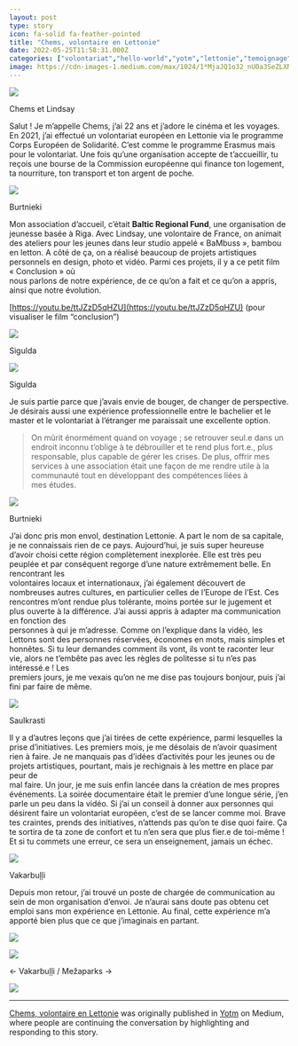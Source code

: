 ```yaml
---
layout: post
type: story
icon: fa-solid fa-feather-pointed
title: "Chems, volontaire en Lettonie"
date: 2022-05-25T11:58:31.000Z
categories: ["volontariat","hello-world","yotm","lettonie","temoignage"]
image: https://cdn-images-1.medium.com/max/1024/1*MjaJQ1o32_nU0a3SeZLXNg.jpeg
---
```


![](https://cdn-images-1.medium.com/max/1024/1*MjaJQ1o32_nU0a3SeZLXNg.jpeg)

Chems et Lindsay

Salut ! Je m’appelle Chems, j’ai 22 ans et j’adore le cinéma et les voyages. En 2021, j’ai effectué un volontariat européen en Lettonie via le programme Corps Européen de Solidarité. C’est comme le programme Erasmus mais pour le volontariat. Une fois qu’une organisation accepte de t’accueillir, tu reçois une bourse de la Commission européenne qui finance ton logement, ta nourriture, ton transport et ton argent de poche.

![](https://cdn-images-1.medium.com/max/1024/1*thvsheLy6DOLtjspsnhZvA.jpeg)

Burtnieki

Mon association d’accueil, c’était **Baltic Regional Fund**, une organisation de  
jeunesse basée à Riga. Avec Lindsay, une volontaire de France, on animait des ateliers pour les jeunes dans leur studio appelé « BaMbuss », bambou en letton. A côté de ça, on a réalisé beaucoup de projets artistiques personnels en design, photo et vidéo. Parmi ces projets, il y a ce petit film « Conclusion » où  
nous parlons de notre expérience, de ce qu’on a fait et ce qu’on a appris, ainsi que notre évolution.

[https://youtu.be/ttJZzD5qHZU](https://youtu.be/ttJZzD5qHZU) (pour visualiser le film “conclusion”)

![](https://cdn-images-1.medium.com/max/1024/1*_SU7VRnEdc4fQPA3qFZsPA.jpeg)

Sigulda

![](https://cdn-images-1.medium.com/max/1024/1*OC_9LCRKim36NZC4lHhljQ.jpeg)

Sigulda

Je suis partie parce que j’avais envie de bouger, de changer de perspective. Je désirais aussi une expérience professionnelle entre le bachelier et le master et le volontariat à l’étranger me paraissait une excellente option.

> On mûrit énormément quand on voyage ; se retrouver seul.e dans un endroit inconnu t’oblige à te débrouiller et te rend plus fort.e., plus responsable, plus capable de gérer les crises. De plus, offrir mes services à une association était une façon de me rendre utile à la communauté tout en développant des compétences liées à mes études.

![](https://cdn-images-1.medium.com/max/1024/1*pzrQ5eT0e9hahpkn687CBA.jpeg)

Burtnieki

J’ai donc pris mon envol, destination Lettonie. A part le nom de sa capitale, je ne connaissais rien de ce pays. Aujourd’hui, je suis super heureuse d’avoir choisi cette région complètement inexplorée. Elle est très peu peuplée et par conséquent regorge d’une nature extrêmement belle. En rencontrant les  
volontaires locaux et internationaux, j’ai également découvert de nombreuses autres cultures, en particulier celles de l’Europe de l’Est. Ces rencontres m’ont rendue plus tolérante, moins portée sur le jugement et plus ouverte à la différence. J’ai aussi appris à adapter ma communication en fonction des  
personnes à qui je m’adresse. Comme on l’explique dans la vidéo, les Lettons sont des personnes réservées, économes en mots, mais simples et honnêtes. Si tu leur demandes comment ils vont, ils vont te raconter leur vie, alors ne t’embête pas avec les règles de politesse si tu n’es pas intéressé.e ! Les  
premiers jours, je me vexais qu’on ne me dise pas toujours bonjour, puis j’ai fini par faire de même.

![](https://cdn-images-1.medium.com/max/1024/1*gzhcue3IZlfGsu51wQZW3w.jpeg)

Saulkrasti

Il y a d’autres leçons que j’ai tirées de cette expérience, parmi lesquelles la prise d’initiatives. Les premiers mois, je me désolais de n’avoir quasiment rien à faire. Je ne manquais pas d’idées d’activités pour les jeunes ou de projets artistiques, pourtant, mais je rechignais à les mettre en place par peur de  
mal faire. Un jour, je me suis enfin lancée dans la création de mes propres événements. La soirée documentaire était le premier d’une longue série, j’en parle un peu dans la vidéo. Si j’ai un conseil à donner aux personnes qui désirent faire un volontariat européen, c’est de se lancer comme moi. Brave  
tes craintes, prends des initiatives, n’attends pas qu’on te dise quoi faire. Ça te sortira de ta zone de confort et tu n’en sera que plus fier.e de toi-même ! Et si tu commets une erreur, ce sera un enseignement, jamais un échec.

![](https://cdn-images-1.medium.com/max/1024/1*gCn57sOTwizsfxyBt9tjDQ.jpeg)

Vakarbuļļi

Depuis mon retour, j’ai trouvé un poste de chargée de communication au sein de mon organisation d’envoi. Je n’aurai sans doute pas obtenu cet emploi sans mon expérience en Lettonie. Au final, cette expérience m’a apporté bien plus que ce que j’imaginais en partant.

![](https://cdn-images-1.medium.com/max/1024/1*4jLPUK7Eag2MLMFwkzgbBA.jpeg)

![](https://cdn-images-1.medium.com/max/1024/1*oVQKmR4LAXbY33v1NmASzQ.jpeg)

<- Vakarbuļļi / Mežaparks ->

![](https://medium.com/_/stat?event=post.clientViewed&referrerSource=full_rss&postId=1323229be4dc)

* * *

[Chems, volontaire en Lettonie](https://medium.com/yotm/chems-volontaire-en-lettonie-1323229be4dc) was originally published in [Yotm](https://medium.com/yotm) on Medium, where people are continuing the conversation by highlighting and responding to this story.